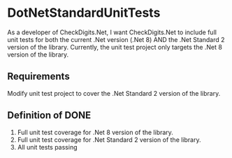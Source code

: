 # DotNetStandardUnitTests

As a developer of CheckDigits.Net, I want CheckDigits.Net to include full unit tests for both the current .Net version (.Net 8) AND the .Net Standard 2 version of the library. Currently, the unit test project only targets the .Net 8 version of the library.

## Requirements

Modify unit test project to cover the .Net Standard 2 version of the library.

## Definition of DONE

1. Full unit test coverage for .Net 8 version of the library.
1. Full unit test coverage for .Net Standard 2 version of the library.
1. All unit tests passing
